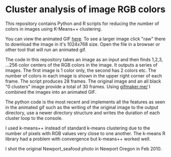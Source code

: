 Cluster analysis of image RGB colors
====================================

This repository contains Python and R scripts for reducing the number of colors in images using K-Means++ clustering.

You can view the animated GIF [here](image_output_files/Newport_seafood_k_means++_cluster_animated.gif).  To see a larger image click "raw" there to download the image in it's 1024x768 size.  Open the file in a browser or other tool that will run an animated gif.

The code in this repository takes an image as an input and then finds 1,2,3, ...256 color centers of the RGB colors in the image.  It outputs a series of images. The first image is 1 color only, the second has 2 colors etc.  The number of colors in each image is shown in the upper right corner of each frame.  The script produces 28 frames.  The original image and an all black "0 clusters" image provide a total of 30 frames.  Using <a href="http://gifmaker.me/" rel="nofollow">gifmaker.me/</a> I combined the images into an animated GIF.

The python code is the most recent and implements all the features as seen in the animated gif such as the writing of the original image to the output directory, use a newer directory structure and writes the duration of each cluster loop to the console.

I used k-means++ instead of standard k-means clustering due to the number of pixels with RGB values very close to one another.  The k-means R library had a problem with convergence but k-means++ worked well.

I shot the original Newport_seafood photo in Newport Oregon in Feb 2010.
